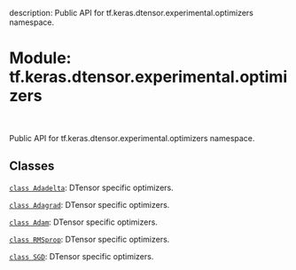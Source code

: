 description: Public API for tf.keras.dtensor.experimental.optimizers namespace.

<div itemscope itemtype="http://developers.google.com/ReferenceObject">
<meta itemprop="name" content="tf.keras.dtensor.experimental.optimizers" />
<meta itemprop="path" content="Stable" />
</div>

# Module: tf.keras.dtensor.experimental.optimizers

<!-- Insert buttons and diff -->

<table class="tfo-notebook-buttons tfo-api nocontent" align="left">

</table>



Public API for tf.keras.dtensor.experimental.optimizers namespace.



## Classes

[`class Adadelta`](../../../../tf/keras/dtensor/experimental/optimizers/Adadelta.md): DTensor specific optimizers.

[`class Adagrad`](../../../../tf/keras/dtensor/experimental/optimizers/Adagrad.md): DTensor specific optimizers.

[`class Adam`](../../../../tf/keras/dtensor/experimental/optimizers/Adam.md): DTensor specific optimizers.

[`class RMSprop`](../../../../tf/keras/dtensor/experimental/optimizers/RMSprop.md): DTensor specific optimizers.

[`class SGD`](../../../../tf/keras/dtensor/experimental/optimizers/SGD.md): DTensor specific optimizers.

